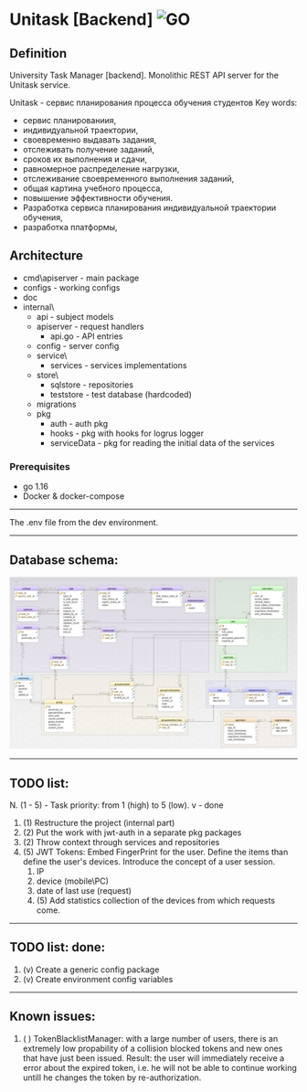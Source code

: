 # Unitask [Backend] ![GO][go-badge]

[go-badge]: https://img.shields.io/github/go-mod/go-version/SleepyIntoxicator/unitask-backend?style=plastic
[db_schema]: ./doc/img/db_schema.jpg

## Definition

University Task Manager [backend].
Monolithic REST API server for the Unitask service.

Unitask - сервис планирования процесса обучения студентов
Key words: 
- сервис планированиия,
- индивидуальной траектории,
- своевременно выдавать задания,
- отслеживать получение заданий,
- сроков их выполнения и сдачи,
- равномерное распределение нагрузки,
- отслеживание своевременного выполнения заданий,
- общая картина учебного процесса,
- повышение эффективности обучения.
- Разработка сервиса планирования индивидуальной траектории обучения,
- разработка платформы, 

## Architecture

- cmd\apiserver - main package
- configs -  working configs
- doc
- internal\
  - api - subject models 
  - apiserver - request handlers
    - api.go - API entries
  - config - server config
  - service\
    - services - services implementations
  - store\
    - sqlstore - repositories
    - teststore - test database (hardcoded)
  - migrations
  - pkg
    - auth - auth pkg
    - hooks - pkg with hooks for logrus logger
    - serviceData - pkg for reading the initial data of the services

### Prerequisites
- go 1.16
- Docker & docker-compose

---

The .env file from the dev environment.

---


Database schema:
---
![db_schema]

----
TODO list:
---
N. (1 - 5) - Task priority: from 1 (high) to 5 (low). v - done

1. (1) Restructure the project (internal part)
2. (2) Put the work with jwt-auth in a separate pkg packages
3. (2) Throw context through services and repositories
4. (5) JWT Tokens: Embed FingerPrint for the user. 
   Define the items than define the user's devices. Introduce the concept of a user session.
   1. IP
   2. device (mobile\PC)
   3. date of last use (request)
   4. (5) Add statistics collection of the devices from which requests come.

---
TODO list: done:
---
1. (v) Create a generic config package
2. (v) Create environment config variables

---
Known issues:
---

1. ( ) TokenBlacklistManager: with a large number of users, there is an extremely low propability of a collision
    blocked tokens and new ones that have just been issued.
    Result: the user will immediately receive a error about the expired token, i.e. he will not be able to continue
    working untill he changes the token by re-authorization.